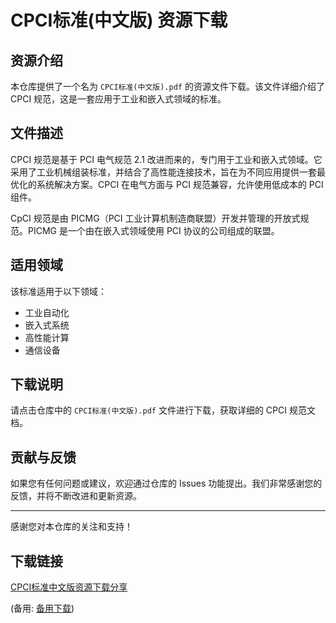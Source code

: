 # CPCI标准(中文版) 资源下载

## 资源介绍

本仓库提供了一个名为 `CPCI标准(中文版).pdf` 的资源文件下载。该文件详细介绍了 CPCI 规范，这是一套应用于工业和嵌入式领域的标准。

## 文件描述

CPCI 规范是基于 PCI 电气规范 2.1 改进而来的，专门用于工业和嵌入式领域。它采用了工业机械组装标准，并结合了高性能连接技术，旨在为不同应用提供一套最优化的系统解决方案。CPCI 在电气方面与 PCI 规范兼容，允许使用低成本的 PCI 组件。

CpCI 规范是由 PICMG（PCI 工业计算机制造商联盟）开发并管理的开放式规范。PICMG 是一个由在嵌入式领域使用 PCI 协议的公司组成的联盟。

## 适用领域

该标准适用于以下领域：

- 工业自动化
- 嵌入式系统
- 高性能计算
- 通信设备

## 下载说明

请点击仓库中的 `CPCI标准(中文版).pdf` 文件进行下载，获取详细的 CPCI 规范文档。

## 贡献与反馈

如果您有任何问题或建议，欢迎通过仓库的 Issues 功能提出。我们非常感谢您的反馈，并将不断改进和更新资源。

---

感谢您对本仓库的关注和支持！

## 下载链接
[CPCI标准中文版资源下载分享](https://pan.quark.cn/s/698e77cc6f90) 

(备用: [备用下载](https://pan.baidu.com/s/1AWH8tCvZM3DrfYbOPzkucw?pwd=1234))
